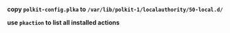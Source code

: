 **copy `polkit-config.plka` to `/var/lib/polkit-1/localauthority/50-local.d/`**


**use `pkaction` to list all installed actions**
